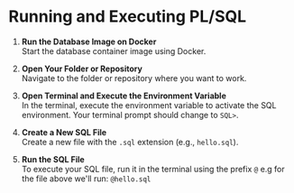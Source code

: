 # Running and Executing PL/SQL

1. **Run the Database Image on Docker**  
   Start the database container image using Docker.

2. **Open Your Folder or Repository**  
   Navigate to the folder or repository where you want to work.

3. **Open Terminal and Execute the Environment Variable**  
   In the terminal, execute the environment variable to activate the SQL environment. Your terminal prompt should change to `SQL>`.

4. **Create a New SQL File**  
   Create a new file with the `.sql` extension (e.g., `hello.sql`).

5. **Run the SQL File**  
   To execute your SQL file, run it in the terminal using the prefix `@`
    e.g for the file above we'll run: `@hello.sql`
